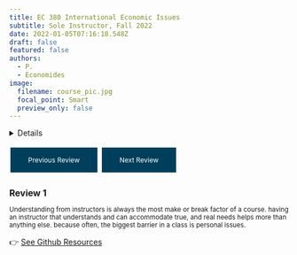 ```yaml
---
title: EC 380 International Economic Issues
subtitle: Sole Instructor, Fall 2022
date: 2022-01-05T07:16:18.548Z
draft: false
featured: false
authors:
  - P.
  - Economides
image:
  filename: course_pic.jpg
  focal_point: Smart
  preview_only: false
---
```


<details>
Exchange across international boundaries, theory of comparative advantage, balance of payments and adjustments, international financial movements, exchange rates and international financial institutions, trade restrictions and policy. I split this course into three components: (i) Trade Theory - using the older models to highlight the gains from trade and potential ambiguity of labor market outcomes, (ii) Trade Policy - shifts us away from extremes of autarky and free trade to varying degrees of trade openness through tariff rate adjustments and import quotas, and (iii) Global Finance - provides a broad understanding of exchange rate movements and associated monetary policy. The Balance of Payments acts as our set of indicators for the state of the economy. 

<font size= "3">
  <summary>Details</summary>
           <p></br>19/59 responses across two surveys. End of term comments included:
  </p>
</font>
         </details>
         
<style>
  .button {
    background-color: #003f5c;
    border: none;
    color: white;
    padding: 15px 32px;
    text-align: center;
    text-decoration: none;
    display: inline-block;
    font-size: 12px;
    margin: 4px 2px;
    cursor: pointer;
  }
  
  #reviewText {
  font-size: smaller;
}
  
  #reviewTitle {
  font-size: medium;
}
</style>

<a class="button" onclick="previousReview()">Previous Review</a>
<a class="button" onclick="nextReview()">Next Review</a>

<script>
  var currentReview = 0;
  var reviews = [
    {
      "title": "Review 1",
      "text": "Understanding from instructors is always the most make or break factor of a course. having an instructor that understands and can accommodate true, and real needs helps more than anything else. because often, the biggest barrier in a class is personal issues."
    },
    {
      "title": "Review 2",
      "text": "Professor Economides is more than willing to give feedback and answer any questions. This helped so much during the course as an online econ course can be very difficult. I'm so grateful for the feedback."
    },
    {
      "title": "Review 3",
      "text": "He always answers so fast!!"
    },
    {
      "title": "Review 4",
      "text": "Very detailed lectures."
    },
    {
      "title": "Review 5",
      "text": "good textbook and really awesome lectures"
    },
    {
      "title": "Review 6",
      "text": "for an online course he did well"
    },
    {
      "title": "Review 7",
      "text": "Instructor Economides was really good about reaching out either through course announcements or personal messages on canvas as to any questions or struggles we were having."
    },
  {
      "title": "Review 8",
      "text": "well organized class"
    },
  {
      "title": "Review 9",
      "text": "The assignments were a challenging mix of the lectures and book, but no answer was left unknown. To grasp the class in its entirety, each lecture and chapter needed to be read. This was great for my overall learning."
    },
   {
      "title": "Review 10",
      "text": "I've never had an instructor before who coupled so well being incredibly kind and accessible and supportive with also challenging me to constantly keep working to improve--whether it's a better data cleaning strategy or piece of code or conceptual understanding (even if Mas-Colell is still beyond me). I learned more in this class than any other class that I've taken, all due to a combination of immense patience and high standards, which combined to both demand and facilitate high-quality work."
    },
  {
      "title": "Review 11",
      "text": "The assignments were not too hard but the midterm was extremely difficult. There are too many lectures for only 27 questions with no midterm review. I did very well on assignments but bad on the midterm because it was extremely difficult not becasue I didn’t prepare."
    },
  {
      "title": "Review 12",
      "text": "I really wish I had had more practice problems to really practice the material we were learning. I think that would have been really helpful. Using the modules section on Canvas to also show what we were reviewing for the week and also link the recordings would also have helped a lot. He did start to do it later in the course."
    },
  {
      "title": "Review 13",
      "text": "It could've been just me but sometimes I felt like some of the PBS questions were a little confusing in their wording but nothing crazy."
    },
  {
      "title": "Review 14",
      "text": "I just felt alone at times. There was never really the instructor/student connection. This can be hard in an asynchronous class but in most of my other online courses, I have had a better connection."
    },
  {
      "title": "Review 15",
      "text": "The think the coursework was fine but it did get somewhat tedious as all the assignments were problem sets following the same structure. Some other formats of assignment such as writing/creative assignment could make learning the material a bit more engaging."
    },
  {
      "title": "Review 16",
      "text": "(Q:Please say more about how none of the teaching elements above need improvement to help your learning.) Nothing did, class is challenging but prof is fun."
    },
  {
      "title": "Review 17",
      "text": "Professor Economides was really helpful and I'm so grateful he was able to meet me outside his normal office hours. It really helped to meet in office hours and ask all my questions. It was also nice to learn more about Brexit and the actual affects it can have on the world economy, as I don't think people really know how crazy the entire situation is."
    }
  ];

  function previousReview() {
    currentReview--;
    if (currentReview < 0) {
      currentReview = reviews.length - 1;
    }
    displayReview();
  }

  function nextReview() {
    currentReview++;
    if (currentReview >= reviews.length) {
      currentReview = 0;
    }
    displayReview();
  }

  function displayReview() {
    document.getElementById("reviewTitle").innerHTML = reviews[currentReview].title;
    document.getElementById("reviewText").innerHTML = reviews[currentReview].text;
  }
</script>
  
<h2 id="reviewTitle">Review 1</h2>
<p id="reviewText">	Understanding from instructors is always the most make or break factor of a course. having an instructor that understands and can accommodate true, and real needs helps more than anything else. because often, the biggest barrier in a class is personal issues.</p>
         

👉 [See Github Resources](https://github.com/peconomi/EC380_International)
